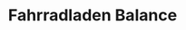 ---
title: "Fahrradladen Balance"
url: /bochum/fahrradladen-balance-kortumstrasse/
shop: Fahrrad
---
